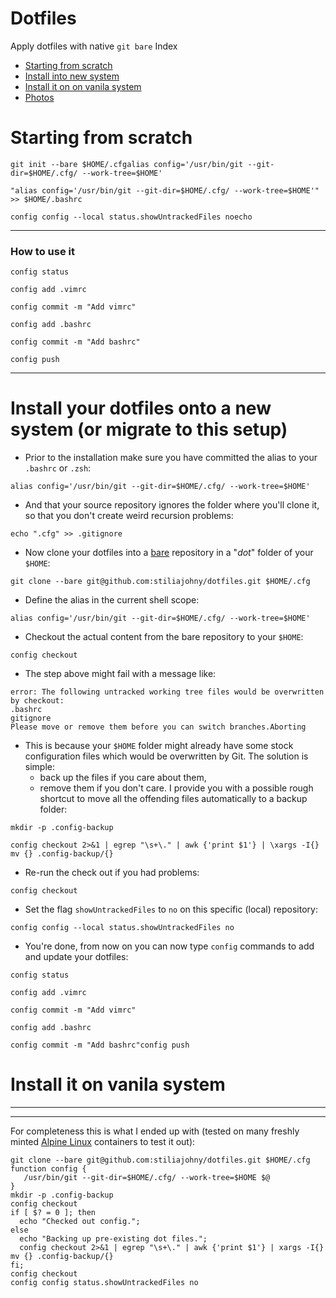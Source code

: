 # Dotfiles

Apply dotfiles with native `git bare`
Index
* [Starting from scratch](#fromscratch)
* [Install into new system](#newsystem)
* [Install it on on vanila system](#vanila)
* [Photos](photos)


# <a name="fromscratch"></a>Starting from scratch


`git init --bare $HOME/.cfgalias config='/usr/bin/git --git-dir=$HOME/.cfg/ --work-tree=$HOME'`

`"alias config='/usr/bin/git --git-dir=$HOME/.cfg/ --work-tree=$HOME'" >> $HOME/.bashrc`

`config config --local status.showUntrackedFiles noecho`

---

### How to use it
`config status`

`config add .vimrc`

`config commit -m "Add vimrc"`

`config add .bashrc`

`config commit -m "Add bashrc"`

`config push`

---

# <a name="newsystem"></a>Install your dotfiles onto a new system (or migrate to this setup)

* Prior to the installation make sure you have committed the alias to your `.bashrc` or `.zsh`:

`alias config='/usr/bin/git --git-dir=$HOME/.cfg/ --work-tree=$HOME'`

* And that your source repository ignores the folder where you'll clone it, so that you don't create weird recursion problems:

`echo ".cfg" >> .gitignore`

* Now clone your dotfiles into a [bare](http://www.saintsjd.com/2011/01/what-is-a-bare-git-repository/) repository in a "_dot_" folder of your `$HOME`:

`git clone --bare git@github.com:stiliajohny/dotfiles.git $HOME/.cfg `

* Define the alias in the current shell scope:

`alias config='/usr/bin/git --git-dir=$HOME/.cfg/ --work-tree=$HOME'`

* Checkout the actual content from the bare repository to your `$HOME`:

`config checkout`

* The step above might fail with a message like:

```
error: The following untracked working tree files would be overwritten by checkout:
.bashrc
gitignore
Please move or remove them before you can switch branches.Aborting
```
* This is because your `$HOME` folder might already have some stock configuration files which would be overwritten by Git.
    The solution is simple:
    * back up the files if you care about them,
    * remove them if you don't care. I provide you with a possible rough shortcut to move all the offending files automatically to a backup folder:

`mkdir -p .config-backup`

`config checkout 2>&1 | egrep "\s+\." | awk {'print $1'} | \xargs -I{} mv {} .config-backup/{}`

* Re-run the check out if you had problems:

`config checkout`

* Set the flag `showUntrackedFiles` to `no` on this specific (local) repository:

`config config --local status.showUntrackedFiles no`

* You're done, from now on you can now type `config` commands to add and update your dotfiles:

`config status`

`config add .vimrc`

`config commit -m "Add vimrc"`

`config add .bashrc`

`config commit -m "Add bashrc"config push`


# <a name="vanila"></a>Install it on vanila system



---
---

For completeness this is what I ended up with (tested on many freshly minted [Alpine Linux](http://www.alpinelinux.org/) containers to test it out):

```
git clone --bare git@github.com:stiliajohny/dotfiles.git $HOME/.cfg
function config {
   /usr/bin/git --git-dir=$HOME/.cfg/ --work-tree=$HOME $@
}
mkdir -p .config-backup
config checkout
if [ $? = 0 ]; then
  echo "Checked out config.";
else
  echo "Backing up pre-existing dot files.";
  config checkout 2>&1 | egrep "\s+\." | awk {'print $1'} | xargs -I{} mv {} .config-backup/{}
fi;
config checkout
config config status.showUntrackedFiles no
```
